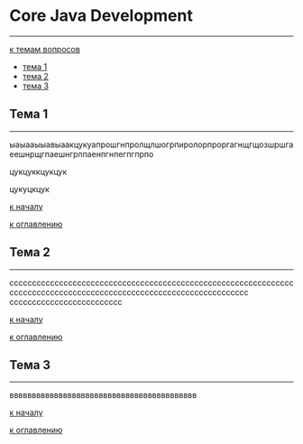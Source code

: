 # Core Java Development

___

[к темам вопросов](README.md)

- [тема 1](#тема-1)
- [тема 2](#тема-2)
- [тема 3](#тема-3)

## Тема 1

___

ыаыааыыавыаакцукуапрошгнпролщлшогрпиролорпроргагнщгщозшршгаеешнрщгпаешнгрлпаенпгнпегпгпрпо

цукцуккцукцук

цукуцкцук

[к началу](#core-java-development)

[к оглавлению](README.md)

## Тема 2

___

сссссссссссссссссссссссссссссссссссссссссссссссссссссссссссссссссссссссссссссссссссссссссссссссссссссссссссссссссссс
ссссссссссссссссссссссссс

[к началу](#core-java-development)

[к оглавлению](README.md)

## Тема 3

___

вввввввввввввввввввввввввввввввввввввввввв

[к началу](#core-java-development)

[к оглавлению](README.md)